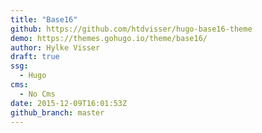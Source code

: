 ```yaml
---
title: "Base16"
github: https://github.com/htdvisser/hugo-base16-theme
demo: https://themes.gohugo.io/theme/base16/
author: Hylke Visser
draft: true
ssg:
  - Hugo
cms:
  - No Cms
date: 2015-12-09T16:01:53Z
github_branch: master
---
```

